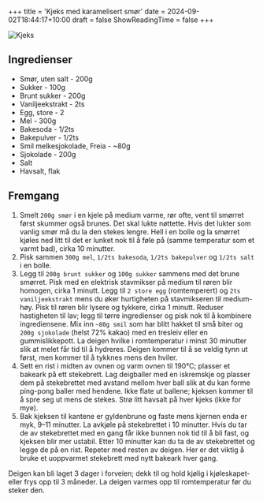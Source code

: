 +++
title = 'Kjeks med karamelisert smør'
date = 2024-09-02T18:44:17+10:00
draft = false
ShowReadingTime = false
+++

![Kjeks](/cookies.png)

## Ingredienser
- Smør, uten salt - 200g
- Sukker - 100g
- Brunt sukker - 200g
- Vaniljeekstrakt - 2ts
- Egg, store - 2
- Mel - 300g
- Bakesoda - 1/2ts
- Bakepulver - 1/2ts
- Smil melkesjokolade, Freia - ~80g
- Sjokolade - 200g
- Salt
- Havsalt, flak

## Fremgang
1. Smelt `200g smør` i en kjele på medium varme, rør ofte, vent til smørret først skummer også brunes. Det skal lukte nøttette. Hvis det lukter som vanlig smør må du la den stekes lengre. Hell i en bolle og la smørret kjøles ned litt til det er lunket nok til å føle på (samme temperatur som et varmt bad), cirka 10 minutter.
2. Pisk sammen `300g mel`, `1/2ts bakesoda`, `1/2ts bakepulver` og `1/2ts salt` i en bolle.
3. Legg til `200g brunt sukker` og `100g sukker` sammens med det brune smørret. Pisk med en elektrisk stavmikser på medium til røren blir homogen, cirka 1 minutt. Legg til `2 store egg` (romtemperert) og `2ts vaniljeekstrakt` mens du øker hurtigheten på stavmikseren til medium-høy. Pisk til røren blir lysere og tykkere, cirka 1 minutt. Reduser hastigheten til lav; legg til tørre ingredienser og pisk nok til å kombinere ingrediensene. Mix inn `~80g smil` som har blitt hakket til små biter og `200g sjokolade` (helst 72% kakao) med en tresleiv eller en gummislikkepott. La deigen hvilke i romtemperatur i minst 30 minutter slik at melet får tid til å hydreres. Deigen kommer til å se veldig tynn ut først, men kommer til å tykknes mens den hviler.
4. Sett en rist i midten av ovnen og varm ovnen til 190°C; plasser et bakeark på ett stekebrett. Lag deigballer med en iskremskje og plasser dem på stekebrettet med avstand mellom hver ball slik at du kan forme ping-pong baller med hendene. Ikke flate ut ballene; kjeksen kommer til å spre seg ut mens de stekes. Strø litt havsalt på hver kjeks (ikke for mye).
5. Bak kjeksen til kantene er gyldenbrune og faste mens kjernen enda er myk, 9–11 minutter. La avkjøle på stekebrettet i 10 minutter. Hvis du tar de av stekebrettet med en gang får ikke bunnen nok tid til å bli fast, og kjeksen blir mer ustabil. Etter 10 minutter kan du ta de av stekebrettet og legge de på en rist. Repeter med resten av deigen. Her er det viktig å bruke et uoppvarmet stekebrett med nytt bakeark hver gang.

Deigen kan bli laget 3 dager i forveien; dekk til og hold kjølig i kjøleskapet-eller frys opp til 3 måneder. La deigen varmes opp til romtemperatur før du steker den.

